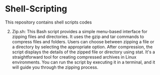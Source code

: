 # Shell-Scripting
This repository contains shell scripts codes

2. Zip.sh: This Bash script provides a simple menu-based interface for zipping files and directories. It uses the gzip and tar commands to compress files and folders. Users can choose between zipping a file or a directory by selecting the appropriate option. After compression, the script displays the details of the zipped file or directory using stat. It's a straightforward tool for creating compressed archives in Linux environments. You can run the script by executing it in a terminal, and it will guide you through the zipping process.


